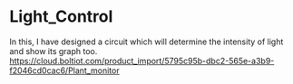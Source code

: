 # Light_Control
In this, I have designed a circuit which will determine the intensity of light and show its graph too.
https://cloud.boltiot.com/product_import/5795c95b-dbc2-565e-a3b9-f2046cd0cac6/Plant_monitor
